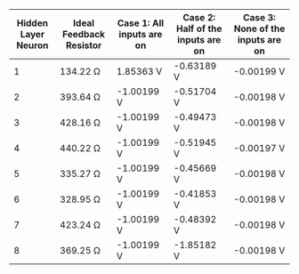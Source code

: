 | Hidden Layer Neuron | Ideal Feedback Resistor | Case 1: All inputs are on | Case 2: Half of the inputs are on | Case 3: None of the inputs are on |
|---------------------|-------------------------|----------------------------|-----------------------------------|----------------------------------|
| 1                   | 134.22 Ω                | 1.85363 V                  | -0.63189 V                        | -0.00199 V                       |
| 2                   | 393.64 Ω                | -1.00199 V                 | -0.51704 V                        | -0.00198 V                       |
| 3                   | 428.16 Ω                | -1.00199 V                 | -0.49473 V                        | -0.00198 V                       |
| 4                   | 440.22 Ω                | -1.00199 V                 | -0.51945 V                        | -0.00197 V                       |
| 5                   | 335.27 Ω                | -1.00199 V                 | -0.45669 V                        | -0.00198 V                       |
| 6                   | 328.95 Ω                | -1.00199 V                 | -0.41853 V                        | -0.00198 V                       |
| 7                   | 423.24 Ω                | -1.00199 V                 | -0.48392 V                        | -0.00198 V                       |
| 8                   | 369.25 Ω                | -1.00199 V                 | -1.85182 V                        | -0.00198 V                       |